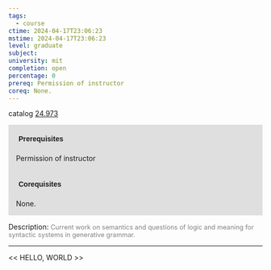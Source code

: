 ```yaml
---
tags:
  - course
ctime: 2024-04-17T23:06:23
mstime: 2024-04-17T23:06:23
level: graduate
subject: 
university: mit
completion: open
percentage: 0
prereq: Permission of instructor
coreq: None.
---
```


catalog [24.973](http://student.mit.edu/catalog/m24b.html#24.973)

<span style="display: block; padding: 15px; background-color: rgb(100, 100, 100, 0.2);"><font id="m_prereq2823_0" style="display: block; font-family: Arial, sans-serif; font-weight: bold; padding: 5px">Prerequisites</font><br><span id="prereq2823_0">Permission of instructor</span></span>
<span style="display: block; padding: 15px; background-color: rgb(100, 100, 100, 0.2);"><font id="m_coreq2823_0" style="display: block; font-family: Arial, sans-serif; font-weight: bold; padding: 5px">Corequisites</font><br><span id="coreq2823_0">None.</span></span>

<font style="">Description:</font>
<font style="color: grey; font-size: 0.8rem;">Current work on semantics and questions of logic and meaning for syntactic systems in generative grammar.</font>



---

<< HELLO, WORLD >>
